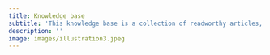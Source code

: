 ```yaml
---
title: Knowledge base
subtitle: 'This knowledge base is a collection of readworthy articles, books and other publications from various disciplines about algorithmic fairness. Each piece of writing has been summarized and reviewed by our team.'
description: ''
image: images/illustration3.jpeg
---
```

